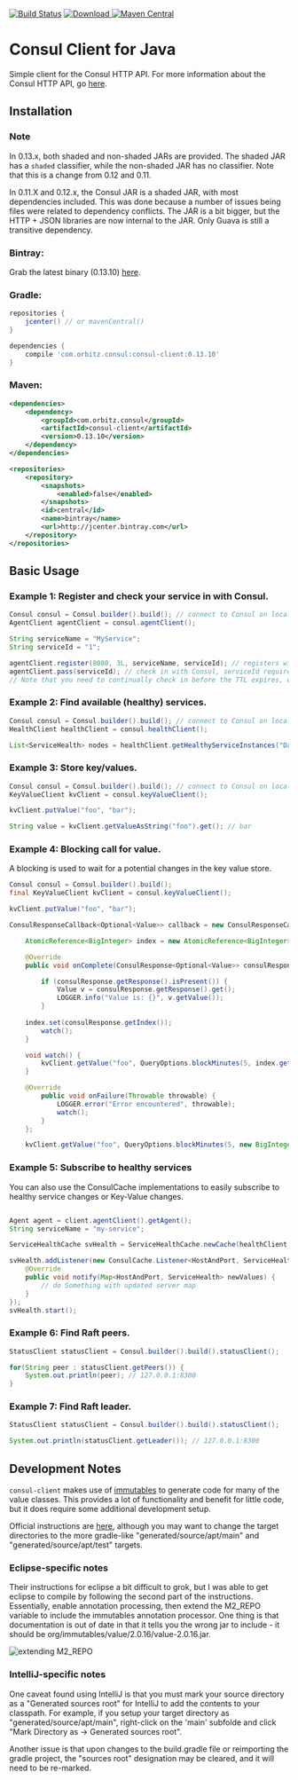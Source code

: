 [![Build Status](https://travis-ci.org/OrbitzWorldwide/consul-client.svg?branch=master)](https://travis-ci.org/OrbitzWorldwide/consul-client)
[ ![Download](https://api.bintray.com/packages/orbitz/consul-client/consul-client/images/download.svg) ](https://bintray.com/orbitz/consul-client/consul-client/_latestVersion)
[![Maven Central](https://maven-badges.herokuapp.com/maven-central/com.orbitz.consul/consul-client/badge.svg)](https://maven-badges.herokuapp.com/maven-central/com.orbitz.consul/consul-client)

Consul Client for Java
======================

Simple client for the Consul HTTP API.  For more information about the Consul HTTP API, go [here](http://www.consul.io/docs/agent/http.html).

Installation
-----------

### Note

In 0.13.x, both shaded and non-shaded JARs are provided. The shaded JAR has a `shaded` classifier, while the non-shaded JAR has no classifier. Note that this is a change from 0.12 and 0.11.

In 0.11.X and 0.12.x, the Consul JAR is a shaded JAR, with most dependencies included. This was done because a number of issues being files were related to dependency conflicts. The JAR is a bit bigger, but the HTTP + JSON libraries are now internal to the JAR. Only Guava is still a transitive dependency.

### Bintray:

Grab the latest binary (0.13.10) [here](http://dl.bintray.com/orbitz/consul-client/com/orbitz/consul/consul-client/0.12.0/#consul-client-0.12.0.jar).

### Gradle:

```groovy
repositories {
    jcenter() // or mavenCentral()
}

dependencies {
    compile 'com.orbitz.consul:consul-client:0.13.10'
}
```

### Maven:

```xml
<dependencies>
    <dependency>
        <groupId>com.orbitz.consul</groupId>
        <artifactId>consul-client</artifactId>
        <version>0.13.10</version>
    </dependency>
</dependencies>

<repositories>
    <repository>
        <snapshots>
            <enabled>false</enabled>
        </snapshots>
        <id>central</id>
        <name>bintray</name>
        <url>http://jcenter.bintray.com</url>
    </repository>
</repositories>
```


Basic Usage
-----------

### Example 1: Register and check your service in with Consul.  

```java
Consul consul = Consul.builder().build(); // connect to Consul on localhost
AgentClient agentClient = consul.agentClient();

String serviceName = "MyService";
String serviceId = "1";

agentClient.register(8080, 3L, serviceName, serviceId); // registers with a TTL of 3 seconds
agentClient.pass(serviceId); // check in with Consul, serviceId required only.  client will prepend "service:" for service level checks.
// Note that you need to continually check in before the TTL expires, otherwise your service's state will be marked as "critical".
```

### Example 2: Find available (healthy) services.

```java
Consul consul = Consul.builder().build(); // connect to Consul on localhost
HealthClient healthClient = consul.healthClient();

List<ServiceHealth> nodes = healthClient.getHealthyServiceInstances("DataService").getResponse(); // discover only "passing" nodes
```

### Example 3: Store key/values.

```java
Consul consul = Consul.builder().build(); // connect to Consul on localhost
KeyValueClient kvClient = consul.keyValueClient();

kvClient.putValue("foo", "bar");

String value = kvClient.getValueAsString("foo").get(); // bar
```

### Example 4: Blocking call for value.

A blocking is used to wait for a potential changes in the key value store. 

```java
Consul consul = Consul.builder().build();
final KeyValueClient kvClient = consul.keyValueClient();

kvClient.putValue("foo", "bar");

ConsulResponseCallback<Optional<Value>> callback = new ConsulResponseCallback<Optional<Value>>() {

    AtomicReference<BigInteger> index = new AtomicReference<BigInteger>(null);

    @Override
    public void onComplete(ConsulResponse<Optional<Value>> consulResponse) {

        if (consulResponse.getResponse().isPresent()) {
            Value v = consulResponse.getResponse().get();
            LOGGER.info("Value is: {}", v.getValue());
        }
        
	index.set(consulResponse.getIndex());
        watch();
    }

    void watch() {
        kvClient.getValue("foo", QueryOptions.blockMinutes(5, index.get()).build(), this);
    }

    @Override
        public void onFailure(Throwable throwable) {
            LOGGER.error("Error encountered", throwable);
            watch();
        }
    };

    kvClient.getValue("foo", QueryOptions.blockMinutes(5, new BigInteger("0")).build(), callback);
```

### Example 5: Subscribe to healthy services

You can also use the ConsulCache implementations to easily subscribe to healthy service changes or Key-Value changes.

```java

Agent agent = client.agentClient().getAgent();
String serviceName = "my-service";

ServiceHealthCache svHealth = ServiceHealthCache.newCache(healthClient, serviceName);

svHealth.addListener(new ConsulCache.Listener<HostAndPort, ServiceHealth>() {
    @Override
    public void notify(Map<HostAndPort, ServiceHealth> newValues) {
        // do Something with updated server map
    }
});
svHealth.start();
```         

### Example 6: Find Raft peers.

```java
StatusClient statusClient = Consul.builder().build().statusClient();

for(String peer : statusClient.getPeers()) {
	System.out.println(peer); // 127.0.0.1:8300
}
```

### Example 7: Find Raft leader.

```java
StatusClient statusClient = Consul.builder().build().statusClient();

System.out.println(statusClient.getLeader()); // 127.0.0.1:8300
```

Development Notes
-----------

`consul-client` makes use of [immutables](http://immutables.github.io/) to generate code for many of the value classes.
This provides a lot of functionality and benefit for little code, but it does require some additional development setup.

Official instructions are [here](http://immutables.github.io/apt.html), although you may want to change the target directories to the more gradle-like "generated/source/apt/main" and  "generated/source/apt/test" targets.

### Eclipse-specific notes

Their instructions for eclipse a bit difficult to grok, but I was able to get eclipse to compile by following the second part of the instructions. Essentially, enable annotation processing, then extend the M2_REPO variable to include the immutables annotation processor. One thing is that documentation is out of date in that it tells you the wrong jar to include - it should be org/immutables/value/2.0.16/value-2.0.16.jar.

![extending M2_REPO](http://cl.ly/image/3F3G2X1h3J3h/Image%202015-09-07%20at%2010%3A28%3A52.png)

### IntelliJ-specific notes

One caveat found using IntelliJ is that you must mark your source directory as a "Generated sources root"
for IntelliJ to add the contents to your classpath. For example, if you setup your target directory as
"generated/source/apt/main", right-click on the 'main' subfolde and click "Mark Directory as -> Generated sources root".

Another issue is that upon changes to the build.gradle file or reimporting the gradle project, the "sources root" designation
may be cleared, and it will need to be re-marked.
